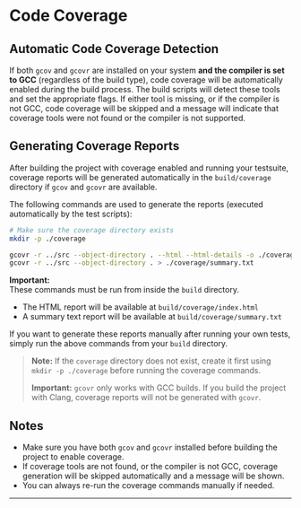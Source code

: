 # Code Coverage

## Automatic Code Coverage Detection

If both `gcov` and `gcovr` are installed on your system **and the compiler is set to GCC** (regardless of the build type), code coverage will be automatically enabled during the build process. The build scripts will detect these tools and set the appropriate flags. If either tool is missing, or if the compiler is not GCC, code coverage will be skipped and a message will indicate that coverage tools were not found or the compiler is not supported.

## Generating Coverage Reports

After building the project with coverage enabled and running your testsuite, coverage reports will be generated automatically in the `build/coverage` directory if `gcov` and `gcovr` are available.

The following commands are used to generate the reports (executed automatically by the test scripts):

```sh
# Make sure the coverage directory exists
mkdir -p ./coverage

gcovr -r ../src --object-directory . --html --html-details -o ./coverage/index.html
gcovr -r ../src --object-directory . > ./coverage/summary.txt
```

**Important:**  
These commands must be run from inside the `build` directory.

- The HTML report will be available at `build/coverage/index.html`
- A summary text report will be available at `build/coverage/summary.txt`

If you want to generate these reports manually after running your own tests, simply run the above commands from your `build` directory.

> **Note:** If the `coverage` directory does not exist, create it first using `mkdir -p ./coverage` before running the coverage commands.
>
> **Important:** `gcovr` only works with GCC builds. If you build the project with Clang, coverage reports will not be generated with `gcovr`.

## Notes

- Make sure you have both `gcov` and `gcovr` installed before building the project to enable coverage.
- If coverage tools are not found, or the compiler is not GCC, coverage generation will be skipped automatically and a message will be shown.
- You can always re-run the coverage commands manually if needed.

---